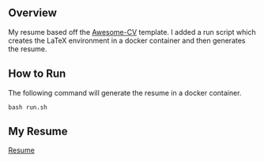 ## Overview

My resume based off the [Awesome-CV](https://github.com/posquit0/Awesome-CV) template. I added a run script which
creates the LaTeX environment in a docker container and then
generates the resume.

## How to Run

The following command will generate the resume in a docker container.

```bash run.sh```

## My Resume

[Resume](examples/patrick_grenning_resume.pdf)

